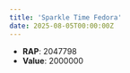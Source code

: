 ```yaml
---
title: 'Sparkle Time Fedora'
date: 2025-08-05T00:00:00Z
---
```

- **RAP**: 2047798
- **Value**: 2000000
